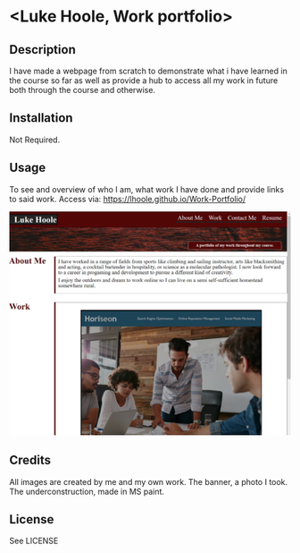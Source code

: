 # <Luke Hoole, Work portfolio>

## Description

I have made a webpage from scratch to demonstrate what i have learned in the course so far as well as provide a hub to access all my work in future both through the course and otherwise.


## Installation

Not Required. 

## Usage

To see and overview of who I am, what work I have done and provide links to said work.
Access via: https://lhoole.github.io/Work-Portfolio/

![Screenshot](assets/images/ScreenshotPortfolio.png)

## Credits
All images are created by me and my own work. The banner, a photo I took. The underconstruction, made in MS paint.

## License

See LICENSE


